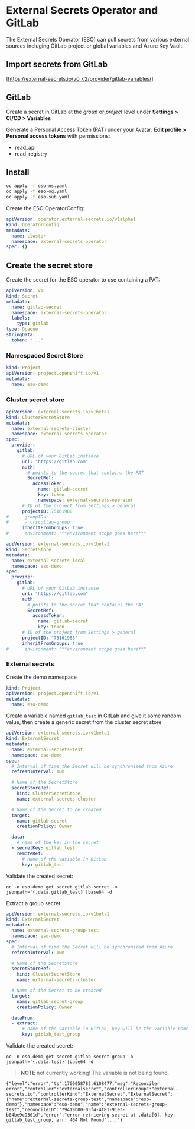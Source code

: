 # External Secrets Operator and GitLab

The External Secrets Operator (ESO) can pull secrets from various external sources incluging GitLab project or global variables and Azure Key Vault.

## Import secrets from GitLab

[https://external-secrets.io/v0.7.2/provider/gitlab-variables/]

## GitLab

Create a secret in GitLab at the _group_ or _project_ level under **Settings > CI/CD > Variables**

Generate a Personal Access Token (PAT) under your Avatar: **Edit profile > Personal access tokens** with permissions:

- read_api
- read_registry

## Install

```bash
oc apply -f eso-ns.yaml
oc apply -f eso-og.yaml
oc apply -f eso-sub.yaml
```

Create the ESO OperatorConfig:

```yaml
apiVersion: operator.external-secrets.io/v1alpha1
kind: OperatorConfig
metadata:
  name: cluster
  namespace: external-secrets-operator
spec: {}
```

## Create the secret store

Create the secret for the ESO operator to use containing a PAT:

```yaml
apiVersion: v1
kind: Secret
metadata:
  name: gitlab-secret
  namespace: external-secrets-operator
  labels: 
    type: gitlab
type: Opaque 
stringData:
  token: "..."
```

### Namespaced Secret Store

```yaml
kind: Project
apiVersion: project.openshift.io/v1
metadata:
  name: eso-demo
```

### Cluster secret store

```yaml
apiVersion: external-secrets.io/v1beta1
kind: ClusterSecretStore
metadata:
  name: external-secrets-cluster
  namespace: external-secrets-operator
spec:
  provider:
    gitlab:
      # URL of your GitLab instance
      url: "https://gitlab.com"
      auth:
        # points to the secret that contains the PAT
        SecretRef:
          accessToken:
            name: gitlab-secret
            key: token
            namespace: external-secrets-operator
      # ID of the project from Settings > general            
      projectID: 75161988
#      groupIDs: 
#      - crscottau-group
      inheritFromGroups: true
#      environment: "**environment scope goes here**" 
```

```yaml
apiVersion: external-secrets.io/v1beta1
kind: SecretStore
metadata:
  name: external-secrets-local
  namespace: eso-demo
spec:
  provider:
    gitlab:
      # URL of your GitLab instance
      url: "https://gitlab.com"
      auth:
        # points to the secret that contains the PAT
        SecretRef:
          accessToken:
            name: gitlab-secret
            key: token
      # ID of the project from Settings > general
      projectID: "75161988"
      inheritFromGroups: true
#      environment: "**environment scope goes here**" 
```

### External secrets

Create the demo namespace

```yaml
kind: Project
apiVersion: project.openshift.io/v1
metadata:
  name: eso-demo
```

Create a variable named `gitlab_test` in GitLab and give it some random value, then create a generic secret from the cluster secret store

```yaml
apiVersion: external-secrets.io/v1beta1
kind: ExternalSecret
metadata:
  name: external-secrets-test
  namespace: eso-demo
spec:
  # Interval of time the Secret will be synchronized from Azure
  refreshInterval: 10m

  # Name of the SecretStore
  secretStoreRef:
    kind: ClusterSecretStore
    name: external-secrets-cluster

  # Name of the Secret to be created
  target:
    name: gitlab-secret
    creationPolicy: Owner

  data:
    # name of the key in the secret
  - secretKey: gitlab_test 
    remoteRef:
      # name of the variable in GitLab
      key: gitlab_test
```

Validate the created secret:

`oc -n eso-demo get secret gitlab-secret -o jsonpath='{.data.gitlab_test}'|base64 -d`

Extract a group secret

```yaml
apiVersion: external-secrets.io/v1beta1
kind: ExternalSecret
metadata:
  name: external-secrets-group-test
  namespace: eso-demo
spec:
  # Interval of time the Secret will be synchronized from Azure
  refreshInterval: 10m

  # Name of the SecretStore
  secretStoreRef:
    kind: ClusterSecretStore
    name: external-secrets-cluster

  # Name of the Secret to be created
  target:
    name: gitlab-secret-group
    creationPolicy: Owner

  dataFrom:
  - extract:
      # name of the variable in GitLab, key will be the variable name
      key: gitlab_test_group
```

Validate the created secret:

`oc -n eso-demo get secret gitlab-secret-group -o jsonpath='{.data.test}'|base64 -d`

> **NOTE** not currently working! The variable is not being found.

```text
{"level":"error","ts":1760058782.6108477,"msg":"Reconciler error","controller":"externalsecret","controllerGroup":"external-secrets.io","controllerKind":"ExternalSecret","ExternalSecret":{"name":"external-secrets-group-test","namespace":"eso-demo"},"namespace":"eso-demo","name":"external-secrets-group-test","reconcileID":"79419b80-05f4-4f81-91e3-b04be9c9301d","error":"error retrieving secret at .data[0], key: gitlab_test_group, err: 404 Not Found",..."}
```
